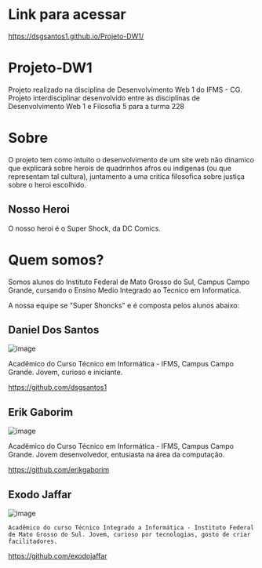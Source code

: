 # Link para acessar
https://dsgsantos1.github.io/Projeto-DW1/

# Projeto-DW1

Projeto realizado na disciplina de Desenvolvimento Web 1 do IFMS - CG.
Projeto interdisciplinar desenvolvido entre as disciplinas de Desenvolvimento Web 1 e Filosofia 5 para a turma 228

# Sobre 

O projeto tem como intuito o desenvolvimento de um site web não dinamico que explicará sobre herois de quadrinhos afros ou indigenas (ou que representam tal cultura), juntamento a uma critica filosofica sobre justiça sobre o heroi escolhido.

## Nosso Heroi

O nosso heroi é o Super Shock, da DC Comics.

# Quem somos?

Somos alunos do Instituto Federal de Mato Grosso do Sul, Campus Campo Grande, cursando o Ensino Medio Integrado ao Tecnico em Informatica.

A nossa equipe se "Super Shoncks" e é composta pelos alunos abaixo:

## Daniel Dos Santos

![image](https://user-images.githubusercontent.com/68562083/114915645-cf910900-9df1-11eb-8ef3-16bae37ec693.png)

Acadêmico do Curso Técnico em Informática - IFMS, Campus Campo Grande.
Jovem, curioso e iniciante.

https://github.com/dsgsantos1

## Erik Gaborim

![image](https://user-images.githubusercontent.com/66131453/114940504-ec3c3980-9e0f-11eb-930f-295010c0d48e.png)

Acadêmico do Curso Técnico em Informática - IFMS, Campus Campo Grande.
Jovem desenvolvedor, entusiasta na área da computação.

https://github.com/erikgaborim

## Exodo Jaffar
![image](https://avatars.githubusercontent.com/u/25414650?s=400&v=4)

``Acadêmico do curso Técnico Integrado a Informática - Instituto Federal de Mato Grosso do Sul. Jovem, curioso por tecnologias, gosto de criar facilitadores.``

https://github.com/exodojaffar
